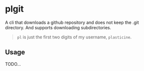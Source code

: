 # plgit

A cli that downloads a github repository and does not keep the .git directory. And supports downloading subdirectories.

> `pl` is just the first two digits of my username, `plasticine`.

## Usage

TODO...
